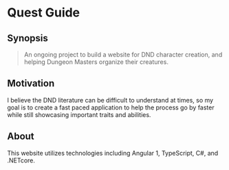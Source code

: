 Quest Guide
===========

## Synopsis

>An ongoing project to build a website for DND character creation, and helping Dungeon Masters organize their creatures.

## Motivation

I believe the DND literature can be difficult to understand at times, so my goal is to create a fast paced
application to help the process go by faster while still showcasing important traits and abilities.

## About
This website utilizes technologies including Angular 1, TypeScript, C#, and .NETcore.
